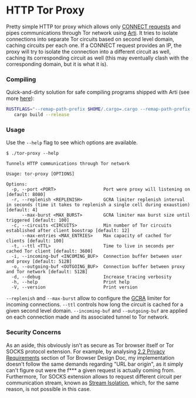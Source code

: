 # HTTP Tor Proxy

Pretty simple HTTP tor proxy which allows only [CONNECT requests](https://developer.mozilla.org/en-US/docs/Web/HTTP/Reference/Methods/CONNECT) and pipes communications through Tor network using [Arti](https://tpo.pages.torproject.net/core/arti/). It tries to isolate connections into separate Tor circuits based on second level domain, caching circuits per each one. If a CONNECT request provides an IP, the proxy will try to isolate the connection into a different circuit as well, caching its corresponding circuit as well (this may eventually clash with the corresponding domain, but it is what it is).

### Compiling

Quick-and-dirty solution for safe compiling programs shipped with Arti (see more [here](https://tpo.pages.torproject.net/core/arti/guides/safer-build-options)):

```sh
RUSTFLAGS="--remap-path-prefix $HOME/.cargo=.cargo --remap-path-prefix $(pwd)=." \
   cargo build --release
```

### Usage

Use the `--help` flag to see which options are available.

```
$ ./tor-proxy --help

Tunnels HTTP communications through Tor network

Usage: tor-proxy [OPTIONS]

Options:
  -p, --port <PORT>                  Port were proxy will listening on [default: 8080]
  -r, --replenish <REPLENISH>        GCRA limiter replenish interval in seconds (time it takes to replenish a single cell during exaustion) [default: 4]
      --max-burst <MAX_BURST>        GCRA limiter max burst size until triggered [default: 100]
  -c, --circuits <CIRCUITS>          Min number of Tor circuits established after client boostrap [default: 12]
      --max-entries <MAX_ENTRIES>    Max capacity of cached Tor clients [default: 100]
  -t, --ttl <TTL>                    Time to live in seconds per cached Tor client [default: 3600]
  -i, --incoming-buf <INCOMING_BUF>  Connection buffer between user and proxy [default: 512B]
  -o, --outgoing-buf <OUTGOING_BUF>  Connection buffer between proxy and Tor network [default: 512B]
  -d, --debug                        Increase tracing verbosity
  -h, --help                         Print help
  -V, --version                      Print version
```

`--replenish` and `--max-burst` allow to configure the [GCRA](https://en.wikipedia.org/wiki/Generic_cell_rate_algorithm) limiter for incoming connections. `--ttl` controls how long the circuit is cached for a given second level domain. `--incoming-buf` and `--outgoing-buf` are applied on each connection made and its associated tunnel to Tor network.

### Security Concerns

As an aside, this obviously isn't as secure as Tor browser itself or Tor SOCKS protocol extension. For example, by analysing [2.2 Privacy Requirements](https://gitlab.torproject.org/tpo/applications/wiki/-/wikis/Design-Documents/Tor-Browser-Design-Doc#22-privacy-requirements) section of Tor Browser Design Doc, my implementation doesn't follow the same demands regarding "URL bar origin", as it simply can't figure out were the f*** a given request is actually coming from. Furthermore, Tor SOCKS extension allows to request different circuit per communication stream, known as [Stream Isolation](https://spec.torproject.org/socks-extensions), which, for the same reason, is not possible in this case.
